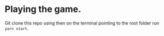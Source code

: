 # Playing the game.

Git clone this repo using then on the terminal pointing to the root folder  run `yarn start`.
